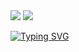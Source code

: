 <img src="https://img.shields.io/badge/IT-20232a.svg?style=for-the-badge&logo=react&logoColor=61DAFB" />
<img src="https://img.shields.io/badge/AI-20232a.svg?style=for-the-badge&logo=react&logoColor=61DAFB" />

[![Typing SVG](https://readme-typing-svg.demolab.com?font=Fira+Code&pause=1000&width=435&lines=An+engineering+student)](https://git.io/typing-svg)
